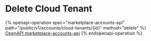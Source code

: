 # Delete Cloud Tenant

{% openapi-operation spec="marketplace-accounts-api" path="/public/v1/accounts/cloud-tenants/{id}" method="delete" %}
[OpenAPI marketplace-accounts-api](https://api.platform.softwareone.com/public/v1/accounts/openapi.json)
{% endopenapi-operation %}
